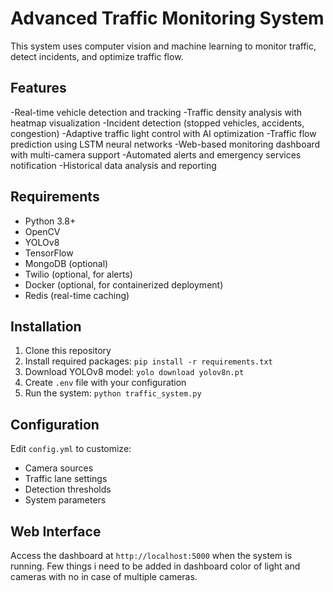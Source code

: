 # Advanced Traffic Monitoring System

This system uses computer vision and machine learning to monitor traffic, detect incidents, and optimize traffic flow.

## Features

-Real-time vehicle detection and tracking
-Traffic density analysis with heatmap visualization
-Incident detection (stopped vehicles, accidents, congestion)
-Adaptive traffic light control with AI optimization
-Traffic flow prediction using LSTM neural networks
-Web-based monitoring dashboard with multi-camera support
-Automated alerts and emergency services notification
-Historical data analysis and reporting

## Requirements

- Python 3.8+
- OpenCV
- YOLOv8
- TensorFlow
- MongoDB (optional)
- Twilio (optional, for alerts)
- Docker (optional, for containerized deployment)
- Redis (real-time caching)

## Installation

1. Clone this repository
2. Install required packages: `pip install -r requirements.txt`
3. Download YOLOv8 model: `yolo download yolov8n.pt` 
4. Create `.env` file with your configuration
5. Run the system: `python traffic_system.py`

## Configuration

Edit `config.yml` to customize:
- Camera sources
- Traffic lane settings
- Detection thresholds
- System parameters

## Web Interface

Access the dashboard at `http://localhost:5000` when the system is running. Few things i need to be added in dashboard color of light and cameras with no in case of multiple cameras.
